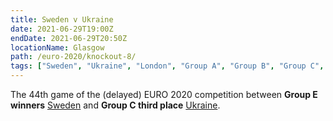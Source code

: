 ```yaml
---
title: Sweden v Ukraine
date: 2021-06-29T19:00Z
endDate: 2021-06-29T20:50Z
locationName: Glasgow
path: /euro-2020/knockout-8/
tags: ["Sweden", "Ukraine", "London", "Group A", "Group B", "Group C", "Group D", "Group E", "Knockout", "Group of 16", "EURO 2020"]
---
```


The 44th game of the (delayed) EURO 2020 competition between **Group E winners** [Sweden](/sweden) and **Group C third place** [Ukraine](/ukraine).